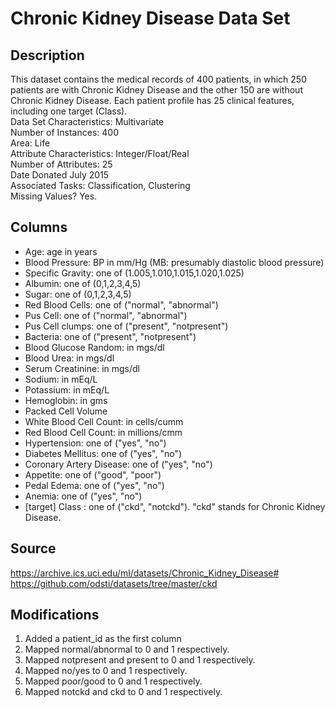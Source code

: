 # Chronic Kidney Disease Data Set

## Description

This dataset contains the medical records of 400 patients, in which 250 patients are with Chronic Kidney Disease and the other 150 are without Chronic Kidney Disease. Each patient profile has 25 clinical features, including one target (Class).\
Data Set Characteristics: Multivariate\
Number of Instances: 400\
Area: Life\
Attribute Characteristics: Integer/Float/Real\
Number of Attributes: 25\
Date Donated July 2015\
Associated Tasks: Classification, Clustering\
Missing Values? Yes.

## Columns

- Age: age in years
- Blood Pressure: BP in mm/Hg (MB: presumably diastolic blood pressure)
- Specific Gravity: one of (1.005,1.010,1.015,1.020,1.025)
- Albumin: one of (0,1,2,3,4,5)
- Sugar: one of (0,1,2,3,4,5)
- Red Blood Cells: one of ("normal", "abnormal")
- Pus Cell: one of ("normal", "abnormal")
- Pus Cell clumps: one of ("present", "notpresent")
- Bacteria: one of ("present", "notpresent")
- Blood Glucose Random: in mgs/dl
- Blood Urea: in mgs/dl
- Serum Creatinine: in mgs/dl
- Sodium: in mEq/L
- Potassium: in mEq/L
- Hemoglobin: in gms
- Packed Cell Volume
- White Blood Cell Count: in cells/cumm
- Red Blood Cell Count: in millions/cmm
- Hypertension: one of ("yes", "no")
- Diabetes Mellitus: one of ("yes", "no")
- Coronary Artery Disease: one of ("yes", "no")
- Appetite: one of ("good", "poor")
- Pedal Edema: one of ("yes", "no")
- Anemia: one of ("yes", "no")
- [target] Class : one of ("ckd", "notckd"). "ckd" stands for Chronic Kidney Disease.

## Source

https://archive.ics.uci.edu/ml/datasets/Chronic_Kidney_Disease#
https://github.com/odsti/datasets/tree/master/ckd

## Modifications

1. Added a patient_id as the first column
2. Mapped normal/abnormal to 0 and 1 respectively.
3. Mapped notpresent and present to 0 and 1 respectively.
4. Mapped no/yes to 0 and 1 respectively.
5. Mapped poor/good to 0 and 1 respectively.
6. Mapped notckd and ckd to 0 and 1 respectively.
